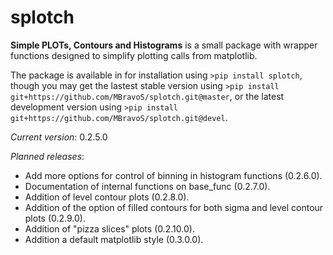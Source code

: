 # splotch
**Simple PLOTs, Contours and Histograms** is a small package with wrapper functions designed to simplify plotting calls from matplotlib.

The package is available in for installation using `>pip install splotch`, though you may get the lastest stable version using `>pip install git+https://github.com/MBravoS/splotch.git@master`, or the latest development version using `>pip install git+https://github.com/MBravoS/splotch.git@devel`.

*Current version*: 0.2.5.0

*Planned releases*:
* Add more options for control of binning in histogram functions (0.2.6.0).
* Documentation of internal functions on base_func (0.2.7.0).
* Addition of level contour plots (0.2.8.0).
* Addition of the option of filled contours for both sigma and level contour plots (0.2.9.0).
* Addition of "pizza slices" plots (0.2.10.0).
* Addition a default matplotlib style (0.3.0.0).
